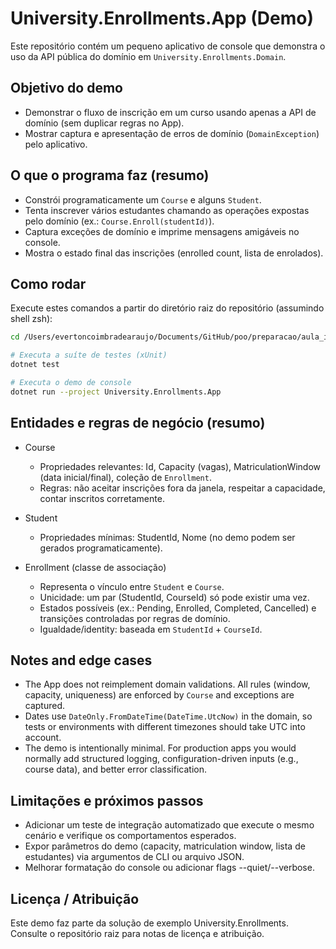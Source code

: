 # University.Enrollments.App (Demo)

Este repositório contém um pequeno aplicativo de console que demonstra o uso da API pública do domínio em `University.Enrollments.Domain`.

## Objetivo do demo

- Demonstrar o fluxo de inscrição em um curso usando apenas a API de domínio (sem duplicar regras no App).
- Mostrar captura e apresentação de erros de domínio (`DomainException`) pelo aplicativo.

## O que o programa faz (resumo)

- Constrói programaticamente um `Course` e alguns `Student`.
- Tenta inscrever vários estudantes chamando as operações expostas pelo domínio (ex.: `Course.Enroll(studentId)`).
- Captura exceções de domínio e imprime mensagens amigáveis no console.
- Mostra o estado final das inscrições (enrolled count, lista de enrolados).

## Como rodar

Execute estes comandos a partir do diretório raiz do repositório (assumindo shell zsh):

```bash
cd /Users/evertoncoimbradearaujo/Documents/GitHub/poo/preparacao/aula_ia

# Executa a suíte de testes (xUnit)
dotnet test

# Executa o demo de console
dotnet run --project University.Enrollments.App
```

## Entidades e regras de negócio (resumo)

- Course
  - Propriedades relevantes: Id, Capacity (vagas), MatriculationWindow (data inicial/final), coleção de `Enrollment`.
  - Regras: não aceitar inscrições fora da janela, respeitar a capacidade, contar inscritos corretamente.

- Student
  - Propriedades mínimas: StudentId, Nome (no demo podem ser gerados programaticamente).

- Enrollment (classe de associação)
  - Representa o vínculo entre `Student` e `Course`.
  - Unicidade: um par (StudentId, CourseId) só pode existir uma vez.
  - Estados possíveis (ex.: Pending, Enrolled, Completed, Cancelled) e transições controladas por regras de domínio.
  - Igualdade/identity: baseada em `StudentId` + `CourseId`.

Notes and edge cases
--------------------
- The App does not reimplement domain validations. All rules (window, capacity, uniqueness) are enforced by `Course` and exceptions are captured.
- Dates use `DateOnly.FromDateTime(DateTime.UtcNow)` in the domain, so tests or environments with different timezones should take UTC into account.
- The demo is intentionally minimal. For production apps you would normally add structured logging, configuration-driven inputs (e.g., course data), and better error classification.

## Limitações e próximos passos

- Adicionar um teste de integração automatizado que execute o mesmo cenário e verifique os comportamentos esperados.
- Expor parâmetros do demo (capacity, matriculation window, lista de estudantes) via argumentos de CLI ou arquivo JSON.
- Melhorar formatação do console ou adicionar flags --quiet/--verbose.

Licença / Atribuição
---------------------
Este demo faz parte da solução de exemplo University.Enrollments. Consulte o repositório raiz para notas de licença e atribuição.

````
